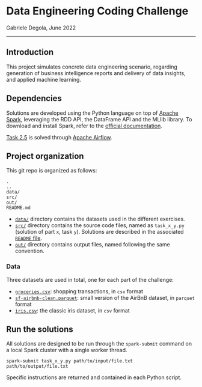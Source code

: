 # Data Engineering Coding Challenge

Gabriele Degola, June 2022

---

## Introduction

This project simulates concrete data engineering scenario, regarding generation of business intelligence reports and delivery of data insights, and applied machine learning.

## Dependencies

Solutions are developed using the Python language on top of [Apache Spark](https://spark.apache.org/), leveraging the RDD API, the DataFrame API and the MLlib library.
To download and install Spark, refer to the [official documentation](https://spark.apache.org/docs/latest/).

[Task 2.5](./src/task_2_5.py) is solved through [Apache Airflow](https://airflow.apache.org/docs/apache-airflow/stable/start/index.html).

## Project organization

This git repo is organized as follows:

```
.
..
data/
src/
out/
README.md
```

- [`data/`](./data/) directory contains the datasets used in the different exercises.
- [`src/`](./src/) directory contains the source code files, named as `task_x_y.py` (solution of part `x`, task `y`). Solutions are described in the associated [`README` file](./src/README.md).
- [`out/`](./out/) directory contains output files, named following the same convention.

### Data

Three datasets are used in total, one for each part of the challenge:

- [`groceries.csv`](https://raw.githubusercontent.com/stedy/Machine-Learning-with-R-datasets/master/groceries.csv): shopping transactions, in `csv` format
- [`sf-airbnb-clean.parquet`](https://github.com/databricks/LearningSparkV2/blob/master/mlflow-project-example/data/sf-airbnb-clean.parquet): small version of the AirBnB dataset, in `parquet` format
- [`iris.csv`](https://archive.ics.uci.edu/ml/machine-learning-databases/iris/iris.data): the classic iris dataset, in `csv` format

## Run the solutions

All solutions are designed to be run through the `spark-submit` command on a local Spark cluster with a single worker thread.

```
spark-submit task_x_y.py path/to/input/file.txt path/to/output/file.txt
```

Specific instructions are returned and contained in each Python script.
